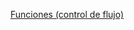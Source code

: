 [Funciones (control de flujo)](https://curriculum.laboratoria.la/es/topics/javascript/02-flow-control/03-functions)
